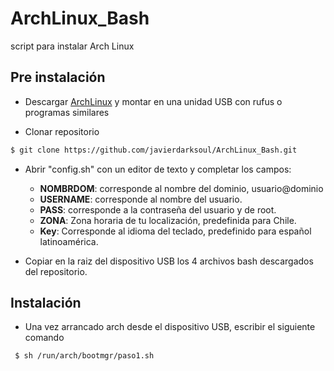 # ArchLinux_Bash
script para instalar Arch Linux

## Pre instalación

* Descargar [ArchLinux](https://www.archlinux.org/download/) y montar en una unidad USB con rufus o programas similares

* Clonar repositorio

```sh
$ git clone https://github.com/javierdarksoul/ArchLinux_Bash.git
```
* Abrir "config.sh" con un editor de texto y completar los campos:
  * **NOMBRDOM**: corresponde al nombre del dominio, usuario@dominio
  * **USERNAME**: corresponde al nombre del usuario.
  * **PASS**: corresponde a la contraseña del usuario y de root.
  * **ZONA**: Zona horaria de tu localización, predefinida para Chile.
  * **Key**: Corresponde al idioma del teclado, predefinido para español latinoamérica. 
  
* Copiar en la raiz del dispositivo USB los 4 archivos bash descargados del repositorio.

## Instalación

* Una vez arrancado arch desde el dispositivo USB, escribir el siguiente comando

```sh
 $ sh /run/arch/bootmgr/paso1.sh
```
